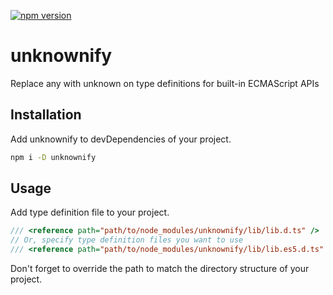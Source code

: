 [![npm version](https://badge.fury.io/js/unknownify.svg)](https://badge.fury.io/js/unknownify)

# unknownify

Replace any with unknown on type definitions for built-in ECMAScript APIs

## Installation

Add unknownify to devDependencies of your project.

```sh
npm i -D unknownify
```

## Usage

Add type definition file to your project.

```ts
/// <reference path="path/to/node_modules/unknownify/lib/lib.d.ts" />
// Or, specify type definition files you want to use
/// <reference path="path/to/node_modules/unknownify/lib/lib.es5.d.ts" />
```

Don't forget to override the path to match the directory structure of your project.
